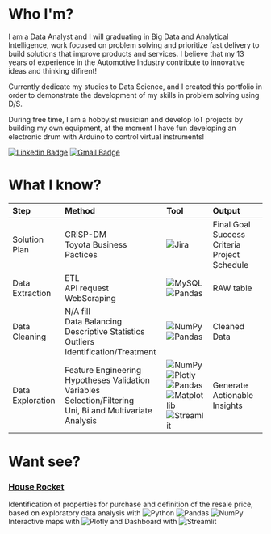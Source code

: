# Who I'm?

I am a Data Analyst and I will graduating in Big Data and Analytical Intelligence, work focused on problem solving and prioritize fast delivery to build solutions that improve products and services.
I believe that my 13 years of experience in the Automotive Industry contribute to innovative ideas and thinking difirent!

Currently dedicate my studies to Data Science, and I created this portfolio in order to demonstrate the development of my skills in problem solving using D/S.

During free time, I am a hobbyist musician and develop IoT projects by building my own equipment, at the moment I have fun developing an electronic drum with Arduino to control virtual instruments!

[![Linkedin Badge](https://img.shields.io/badge/-LinkedIn-blue?style=flat&logo=LinkedIn&logoColor=white)](https://www.linkedin.com/in/pmusachio/)
[![Gmail Badge](https://img.shields.io/badge/-Gmail-c14438?style=flat-square&logo=Gmail&logoColor=white&link=mailto:paulomusachio@gmail.com)](mailto:paulomusachio@gmail.com)

# What I know?
Step | Method | Tool | Output
:-|:-|:-|:-
Solution Plan | CRISP-DM <br/> Toyota Business Pactices | ![Jira](https://img.shields.io/badge/jira-%230A0FFF.svg?style=for-the-badge&logo=jira&logoColor=white) | Final Goal <br/> Success Criteria <br/> Project Schedule
Data Extraction | ETL <br/> API request <br/> WebScraping | ![MySQL](https://img.shields.io/badge/mysql-%2300f.svg?style=for-the-badge&logo=mysql&logoColor=white) <br/> ![Pandas](https://img.shields.io/badge/pandas-%23150458.svg?style=for-the-badge&logo=pandas&logoColor=white) | RAW table
Data Cleaning | N/A fill <br/> Data Balancing <br/> Descriptive Statistics <br/> Outliers Identification/Treatment <br/> | ![NumPy](https://img.shields.io/badge/numpy-%23013243.svg?style=for-the-badge&logo=numpy&logoColor=white) <br/> ![Pandas](https://img.shields.io/badge/pandas-%23150458.svg?style=for-the-badge&logo=pandas&logoColor=white) | Cleaned Data
Data Exploration | Feature Engineering <br/> Hypotheses Validation <br/> Variables Selection/Filtering <br/> Uni, Bi and Multivariate Analysis | ![NumPy](https://img.shields.io/badge/numpy-%23013243.svg?style=for-the-badge&logo=numpy&logoColor=white) <br/> ![Plotly](https://img.shields.io/badge/Plotly-239120?style=for-the-badge&logo=plotly&logoColor=white) <br/> ![Pandas](https://img.shields.io/badge/pandas-%23150458.svg?style=for-the-badge&logo=pandas&logoColor=white) <br/> ![Matplotlib](https://img.shields.io/badge/Matplotlib-%23ffffff.svg?style=for-the-badge&logo=Matplotlib&logoColor=black) <br/> ![Streamlit](https://img.shields.io/badge/Streamlit-FF4B4B?style=for-the-badge&logo=Streamlit&logoColor=white) <br/> | Generate Actionable Insights

# Want see?

### [House Rocket]( https://github.com/pmusachio/house_rocket )
Identification of properties for purchase and definition of the resale price, based on exploratory data analysis with ![Python](https://img.shields.io/badge/Python-FFD43B?style=for-the-badge&logo=python&logoColor=blue) ![Pandas](https://img.shields.io/badge/pandas-%23150458.svg?style=for-the-badge&logo=pandas&logoColor=white) ![NumPy](https://img.shields.io/badge/numpy-%23013243.svg?style=for-the-badge&logo=numpy&logoColor=white) Interactive maps with ![Plotly](https://img.shields.io/badge/Plotly-239120?style=for-the-badge&logo=plotly&logoColor=white) and Dashboard with ![Streamlit](https://img.shields.io/badge/Streamlit-FF4B4B?style=for-the-badge&logo=Streamlit&logoColor=white)
